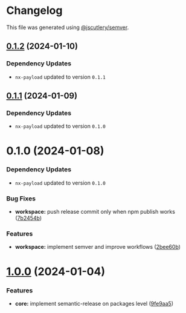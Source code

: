 # Changelog

This file was generated using [@jscutlery/semver](https://github.com/jscutlery/semver).

## [0.1.2](https://github.com/codeware-sthlm/nx-plugins/compare/create-nx-payload-0.1.1...create-nx-payload-0.1.2) (2024-01-10)

### Dependency Updates

* `nx-payload` updated to version `0.1.1`


## [0.1.1](https://github.com/codeware-sthlm/nx-plugins/compare/create-nx-payload-0.1.0...create-nx-payload-0.1.1) (2024-01-09)

### Dependency Updates

* `nx-payload` updated to version `0.1.0`


# 0.1.0 (2024-01-08)

### Dependency Updates

* `nx-payload` updated to version `0.1.0`

### Bug Fixes

* **workspace:** push release commit only when npm publish works ([7b2454b](https://github.com/codeware-sthlm/nx-plugins/commit/7b2454b1f5ed7458a060182a47f5d8593d195ed0))


### Features

* **workspace:** implement semver and improve workflows ([2bee60b](https://github.com/codeware-sthlm/nx-plugins/commit/2bee60bfd1e1e03ca83725a76e32a80be13ef7f0))



# [1.0.0](https://github.com/codeware-sthlm/nx-plugins/compare/...create-nx-payload-v1.0.0) (2024-01-04)


### Features

* **core:** implement semantic-release on packages level ([9fe9aa5](https://github.com/codeware-sthlm/nx-plugins/commit/9fe9aa563e8cb02b0410fb5e8fedcc3f371ad968))
